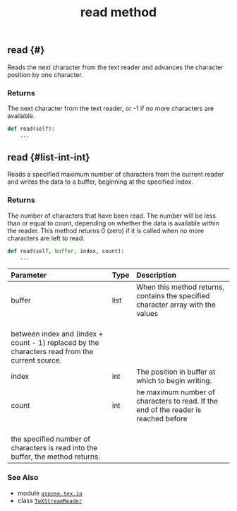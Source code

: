 ﻿---
title: read method
second_title: Aspose.TeX for Python via .NET API References
description: 
type: docs
weight: 30
url: /python-net/aspose.tex.io/texstreamreader/read/
is_root: false
---

## read {#}

Reads the next character from the text reader and advances the character position by one character.


### Returns 


The next character from the text reader, or -1 if no more characters are available.


```python
def read(self):
    ...
```




## read {#list-int-int}

Reads a specified maximum number of characters from the current reader and writes the data to a buffer,
beginning at the specified index.


### Returns 


The number of characters that have been read. The number will be less than or equal to count,
depending on whether the data is available within the reader. This method returns 0 (zero) if it is called
when no more characters are left to read.


```python
def read(self, buffer, index, count):
    ...
```


| Parameter | Type | Description |
| :- | :- | :- |
| buffer | list | When this method returns, contains the specified character array with the values<br/>between index and (index + count - 1) replaced by the characters read from the current source. |
| index | int | The position in buffer at which to begin writing. |
| count | int | he maximum number of characters to read. If the end of the reader is reached before<br/>the specified number of characters is read into the buffer, the method returns. |



### See Also
* module [`aspose.tex.io`](../../)
* class [`TeXStreamReader`](/tex/python-net/aspose.tex.io/texstreamreader)
